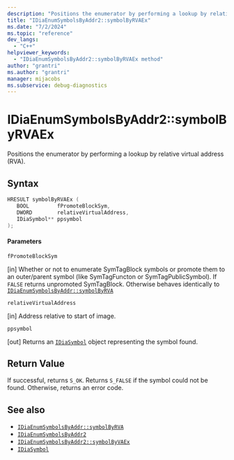```yaml
---
description: "Positions the enumerator by performing a lookup by relative virtual address (RVA). Method of IDiaEnumSymbolsByAddr2."
title: "IDiaEnumSymbolsByAddr2::symbolByRVAEx"
ms.date: "7/2/2024"
ms.topic: "reference"
dev_langs:
  - "C++"
helpviewer_keywords:
  - "IDiaEnumSymbolsByAddr2::symbolByRVAEx method"
author: "grantri"
ms.author: "grantri"
manager: mijacobs
ms.subservice: debug-diagnostics
---
```

# IDiaEnumSymbolsByAddr2::symbolByRVAEx

Positions the enumerator by performing a lookup by relative virtual address (RVA).

## Syntax

```C++
HRESULT symbolByRVAEx (
   BOOL         fPromoteBlockSym,
   DWORD        relativeVirtualAddress,
   IDiaSymbol** ppsymbol
);
```

#### Parameters

 `fPromoteBlockSym`

[in] Whether or not to enumerate SymTagBlock symbols or promote them to an outer/parent symbol (like SymTagFuncton or SymTagPublicSymbol). If `FALSE` returns unpromoted SymTagBlock. Otherwise behaves identically to [`IDiaEnumSymbolsByAddr::symbolByRVA`](../../debugger/debug-interface-access/idiaenumsymbolsbyaddr-symbolbyrva.md)

 `relativeVirtualAddress`

[in] Address relative to start of image.

 `ppsymbol`

[out] Returns an [`IDiaSymbol`](../../debugger/debug-interface-access/idiasymbol.md) object representing the symbol found.

## Return Value

 If successful, returns `S_OK`. Returns `S_FALSE` if the symbol could not be found. Otherwise, returns an error code.

## See also

- [`IDiaEnumSymbolsByAddr::symbolByRVA`](../../debugger/debug-interface-access/idiaenumsymbolsbyaddr-symbolbyrva.md)
- [`IDiaEnumSymbolsByAddr2`](../../debugger/debug-interface-access/idiaenumsymbolsbyaddr2.md)
- [`IDiaEnumSymbolsByAddr2::symbolByVAEx`](../../debugger/debug-interface-access/idiaenumsymbolsbyaddr2-symbolbyvaex.md)
- [`IDiaSymbol`](../../debugger/debug-interface-access/idiasymbol.md)
